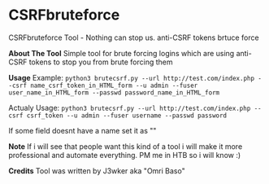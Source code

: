 # CSRFbruteforce

CSRFbruteforce Tool - Nothing can stop us.
anti-CSRF tokens brtuce force

**About The Tool**
Simple tool for brute forcing logins which are
using anti-CSRF tokens to stop you from brute forcing them

**Usage**
Example:
`python3 brutecsrf.py --url http://test.com/index.php --csrf name_csrf_token_in_HTML_form --u admin --fuser user_name_in_HTML_form --passwd password_name_in_HTML_form`

Actualy Usage:
`python3 brutecsrf.py --url http://test.com/index.php --csrf csrf_token --u admin --fuser username --passwd password`

If some field doesnt have a name set it as ""

**Note**
If i will see that people want this kind of a tool
i will make it more professional and automate everything.
PM me in HTB so i will know :)

**Credits**
Tool was written by J3wker aka "Omri Baso"
